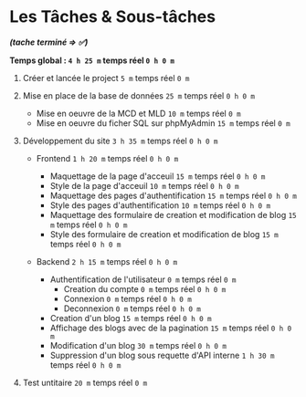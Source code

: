 # Les Tâches & Sous-tâches

**_(tache terminé => ✅)_**

**Temps global : `4 h 25 m` temps réel `0 h 0 m`**

1. Créer et lancée le project `5 m` temps réel `0 m`

1. Mise en place de la base de données `25 m` temps réel `0 h 0 m`

   - Mise en oeuvre de la MCD et MLD `10 m` temps réel `0 m`
   - Mise en oeuvre du ficher SQL sur phpMyAdmin `15 m` temps réel `0 m`

1. Développement du site `3 h 35 m` temps réel `0 h 0 m`

   - Frontend `1 h 20 m` temps réel `0 h 0 m`

     - Maquettage de la page d'acceuil `15 m` temps réel `0 h 0 m`
     - Style de la page d'acceuil `10 m` temps réel `0 h 0 m`
     - Maquettage des pages d'authentification `15 m` temps réel `0 h 0 m`
     - Style des pages d'authentification `10 m` temps réel `0 h 0 m`
     - Maquettage des formulaire de creation et modification de blog `15 m` temps réel `0 h 0 m`
     - Style des formulaire de creation et modification de blog `15 m` temps réel `0 h 0 m`

   - Backend `2 h 15 m` temps réel `0 h 0 m`

     - Authentification de l'utilisateur `0 m` temps réel `0 m`
       - Creation du compte `0 m` temps réel `0 h 0 m`
       - Connexion `0 m` temps réel `0 h 0 m`
       - Deconnexion `0 m` temps réel `0 h 0 m`
     - Creation d'un blog `15 m` temps réel `0 h 0 m`
     - Affichage des blogs avec de la pagination `15 m` temps réel `0 h 0 m`
     - Modification d'un blog `30 m` temps réel `0 h 0 m`
     - Suppression d'un blog sous requette d'API interne `1 h 30 m` temps réel `0 h 0 m`

1. Test untitaire `20 m` temps réel `0 m`
